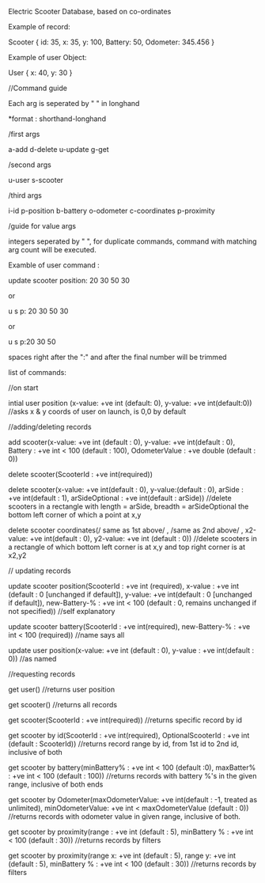 Electric Scooter Database, based on co-ordinates

Example of record:

Scooter { id: 35, x: 35, y: 100, Battery: 50, Odometer: 345.456 }

Example of user Object:

User { x: 40, y: 30 }

//Command guide

Each arg is seperated by " " in longhand

\*format : shorthand-longhand

/first args

a-add
d-delete
u-update
g-get

/second args

u-user
s-scooter

/third args

i-id
p-position
b-battery
o-odometer
c-coordinates
p-proximity

/guide for value args

integers seperated by " ", for duplicate commands, command with matching arg count will be executed.

Examble of user command :

update scooter position: 20 30 50 30

or

u s p: 20 30 50 30

or

u s p:20 30 50

spaces right after the ":" and after the final number will be trimmed

list of commands:

//on start

intial user position (x-value: +ve int (default: 0), y-value: +ve int(default:0)) //asks x & y coords of user on launch, is 0,0 by default

//adding/deleting records

add scooter(x-value: +ve int (default : 0), y-value: +ve int(default : 0), Battery : +ve int < 100 (default : 100), OdometerValue : +ve double (default : 0))

delete scooter(ScooterId : +ve int(required))

delete scooter(x-value: +ve int(default : 0), y-value:(default : 0), arSide : +ve int(default : 1), arSideOptional : +ve int(default : arSide)) //delete scooters in a rectangle with length = arSide, breadth = arSideOptional the bottom left corner of which a point at x,y

delete scooter coordinates(/ same as 1st above/ , /same as 2nd above/ , x2-value: +ve int(default : 0), y2-value: +ve int (default : 0)) //delete scooters in a rectangle of which bottom left corner is at x,y and top right corner is at x2,y2

// updating records

update scooter position(ScooterId : +ve int (required), x-value : +ve int (default : 0 [unchanged if default]), y-value: +ve int(default : 0 [unchanged if default]), new-Battery-% : +ve int < 100 (default : 0, remains unchanged if not specified)) //self explanatory

update scooter battery(ScooterId : +ve int(required), new-Battery-% : +ve int < 100 (required)) //name says all

update user position(x-value: +ve int (default : 0), y-value : +ve int(default : 0)) //as named

//requesting records

get user() //returns user position

get scooter() //returns all records

get scooter(ScooterId : +ve int(required)) //returns specific record by id

get scooter by id(ScooterId : +ve int(required), OptionalScooterId : +ve int (default : ScooterId)) //returns record range by id, from 1st id to 2nd id, inclusive of both

get scooter by battery(minBattery% : +ve int < 100 (default :0), maxBatter% : +ve int < 100 (default : 100)) //returns records with battery %'s in the given range, inclusive of both ends

get scooter by Odometer(maxOdometerValue: +ve int(default : -1, treated as unlimited), minOdometerValue: +ve int < maxOdometerValue (default : 0)) //returns records with odometer value in given range, inclusive of both.

get scooter by proximity(range : +ve int (default : 5), minBattery % : +ve int < 100 (default : 30)) //returns records by filters

get scooter by proximity(range x: +ve int (default : 5), range y: +ve int (default : 5), minBattery % : +ve int < 100 (default : 30)) //returns records by filters
